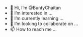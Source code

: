 - 👋 Hi, I’m @BuntyChaitan
- 👀 I’m interested in ...
- 🌱 I’m currently learning ...
- 💞️ I’m looking to collaborate on ...
- 📫 How to reach me ...

<!---
BuntyChaitan/BuntyChaitan is a ✨ special ✨ repository because its `README.md` (this file) appears on your GitHub profile.
You can click the Preview link to take a look at your changes.
--->
